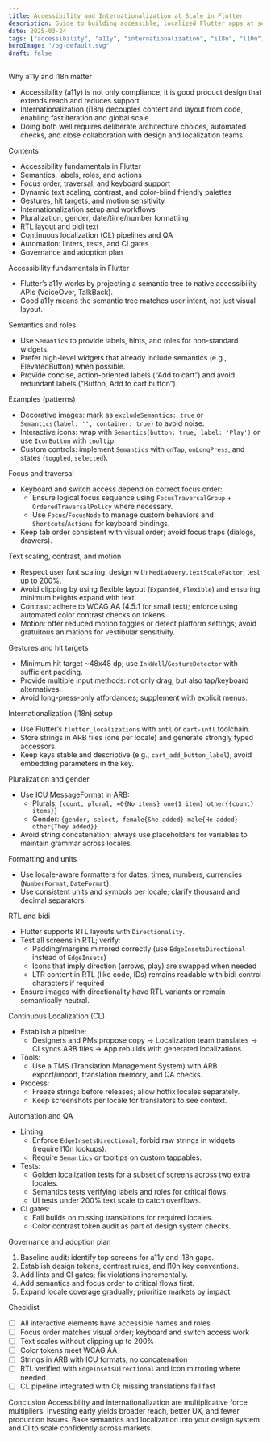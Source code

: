 ```yaml
---
title: Accessibility and Internationalization at Scale in Flutter
description: Guide to building accessible, localized Flutter apps at scale. Covers semantics, focus management, RTL, pluralization, and continuous localization.
date: 2025-03-24
tags: ["accessibility", "a11y", "internationalization", "i18n", "l10n", "flutter", "rtl"]
heroImage: "/og-default.svg"
draft: false
---
```


Why a11y and i18n matter
- Accessibility (a11y) is not only compliance; it is good product design that extends reach and reduces support.
- Internationalization (i18n) decouples content and layout from code, enabling fast iteration and global scale.
- Doing both well requires deliberate architecture choices, automated checks, and close collaboration with design and localization teams.

Contents
- Accessibility fundamentals in Flutter
- Semantics, labels, roles, and actions
- Focus order, traversal, and keyboard support
- Dynamic text scaling, contrast, and color-blind friendly palettes
- Gestures, hit targets, and motion sensitivity
- Internationalization setup and workflows
- Pluralization, gender, date/time/number formatting
- RTL layout and bidi text
- Continuous localization (CL) pipelines and QA
- Automation: linters, tests, and CI gates
- Governance and adoption plan

Accessibility fundamentals in Flutter
- Flutter’s a11y works by projecting a semantic tree to native accessibility APIs (VoiceOver, TalkBack).
- Good a11y means the semantic tree matches user intent, not just visual layout.

Semantics and roles
- Use `Semantics` to provide labels, hints, and roles for non-standard widgets.
- Prefer high-level widgets that already include semantics (e.g., ElevatedButton) when possible.
- Provide concise, action-oriented labels (“Add to cart”) and avoid redundant labels (“Button, Add to cart button”).

Examples (patterns)
- Decorative images: mark as `excludeSemantics: true` or `Semantics(label: '', container: true)` to avoid noise.
- Interactive icons: wrap with `Semantics(button: true, label: 'Play')` or use `IconButton` with `tooltip`.
- Custom controls: implement `Semantics` with `onTap`, `onLongPress`, and states (`toggled`, `selected`).

Focus and traversal
- Keyboard and switch access depend on correct focus order:
  - Ensure logical focus sequence using `FocusTraversalGroup` + `OrderedTraversalPolicy` where necessary.
  - Use `Focus`/`FocusNode` to manage custom behaviors and `Shortcuts`/`Actions` for keyboard bindings.
- Keep tab order consistent with visual order; avoid focus traps (dialogs, drawers).

Text scaling, contrast, and motion
- Respect user font scaling: design with `MediaQuery.textScaleFactor`, test up to 200%.
- Avoid clipping by using flexible layout (`Expanded`, `Flexible`) and ensuring minimum heights expand with text.
- Contrast: adhere to WCAG AA (4.5:1 for small text); enforce using automated color contrast checks on tokens.
- Motion: offer reduced motion toggles or detect platform settings; avoid gratuitous animations for vestibular sensitivity.

Gestures and hit targets
- Minimum hit target ~48x48 dp; use `InkWell`/`GestureDetector` with sufficient padding.
- Provide multiple input methods: not only drag, but also tap/keyboard alternatives.
- Avoid long-press-only affordances; supplement with explicit menus.

Internationalization (i18n) setup
- Use Flutter’s `flutter_localizations` with `intl` or `dart-intl` toolchain.
- Store strings in ARB files (one per locale) and generate strongly typed accessors.
- Keep keys stable and descriptive (e.g., `cart_add_button_label`), avoid embedding parameters in the key.

Pluralization and gender
- Use ICU MessageFormat in ARB:
  - Plurals: `{count, plural, =0{No items} one{1 item} other{{count} items}}`
  - Gender: `{gender, select, female{She added} male{He added} other{They added}}`
- Avoid string concatenation; always use placeholders for variables to maintain grammar across locales.

Formatting and units
- Use locale-aware formatters for dates, times, numbers, currencies (`NumberFormat`, `DateFormat`).
- Use consistent units and symbols per locale; clarify thousand and decimal separators.

RTL and bidi
- Flutter supports RTL layouts with `Directionality`.
- Test all screens in RTL; verify:
  - Padding/margins mirrored correctly (use `EdgeInsetsDirectional` instead of `EdgeInsets`)
  - Icons that imply direction (arrows, play) are swapped when needed
  - LTR content in RTL (like code, IDs) remains readable with bidi control characters if required
- Ensure images with directionality have RTL variants or remain semantically neutral.

Continuous Localization (CL)
- Establish a pipeline:
  - Designers and PMs propose copy → Localization team translates → CI syncs ARB files → App rebuilds with generated localizations.
- Tools:
  - Use a TMS (Translation Management System) with ARB export/import, translation memory, and QA checks.
- Process:
  - Freeze strings before releases; allow hotfix locales separately.
  - Keep screenshots per locale for translators to see context.

Automation and QA
- Linting:
  - Enforce `EdgeInsetsDirectional`, forbid raw strings in widgets (require l10n lookups).
  - Require `Semantics` or tooltips on custom tappables.
- Tests:
  - Golden localization tests for a subset of screens across two extra locales.
  - Semantics tests verifying labels and roles for critical flows.
  - UI tests under 200% text scale to catch overflows.
- CI gates:
  - Fail builds on missing translations for required locales.
  - Color contrast token audit as part of design system checks.

Governance and adoption plan
1) Baseline audit: identify top screens for a11y and i18n gaps.
2) Establish design tokens, contrast rules, and l10n key conventions.
3) Add lints and CI gates; fix violations incrementally.
4) Add semantics and focus order to critical flows first.
5) Expand locale coverage gradually; prioritize markets by impact.

Checklist
- [ ] All interactive elements have accessible names and roles
- [ ] Focus order matches visual order; keyboard and switch access work
- [ ] Text scales without clipping up to 200%
- [ ] Color tokens meet WCAG AA
- [ ] Strings in ARB with ICU formats; no concatenation
- [ ] RTL verified with `EdgeInsetsDirectional` and icon mirroring where needed
- [ ] CL pipeline integrated with CI; missing translations fail fast

Conclusion
Accessibility and internationalization are multiplicative force multipliers. Investing early yields broader reach, better UX, and fewer production issues. Bake semantics and localization into your design system and CI to scale confidently across markets.